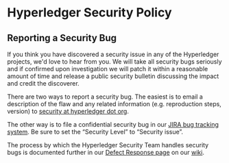 # Hyperledger Security Policy

## Reporting a Security Bug

If you think you have discovered a security issue in any of the Hyperledger projects, we'd love to hear from you. We will take all security bugs seriously and if confirmed upon investigation we will patch it within a reasonable amount of time and release a public security bulletin discussing the impact and credit the discoverer.

There are two ways to report a security bug. The easiest is to email a description of the flaw and any related information (e.g. reproduction steps, version) to [security at hyperledger dot org](mailto:security@hyperledger.org).

The other way is to file a confidential security bug in our [JIRA bug tracking system](https://jira.hyperledger.org). Be sure to set the “Security Level” to “Security issue”.

The process by which the Hyperledger Security Team handles security bugs is documented further in our [Defect Response page](https://wiki.hyperledger.org/display/HYP/Defect+Response) on our [wiki](https://wiki.hyperledger.org).
